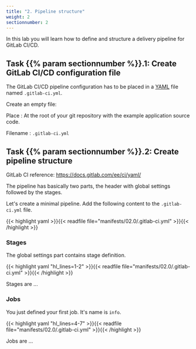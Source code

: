 ```yaml
---
title: "2. Pipeline structure"
weight: 2
sectionnumber: 2
---
```


In this lab you will learn how to define and structure a delivery pipeline for GitLab CI/CD.


## Task {{% param sectionnumber %}}.1: Create GitLab CI/CD configuration file

The GitLab CI/CD pipeline configuration has to be placed in a [YAML](https://en.wikipedia.org/wiki/YAML) file named `.gitlab-ci.yml`.

Create an empty file:

Place
: At the root of your git repository with the example application source code.

Filename
: `.gitlab-ci.yml`


## Task {{% param sectionnumber %}}.2: Create pipeline structure

GitLab CI reference: <https://docs.gitlab.com/ee/ci/yaml/>

The pipeline has basically two parts, the header with global settings followed by the stages.

Let's create a minimal pipeline. Add the following content to the `.gitlab-ci.yml` file.

{{< highlight yaml >}}{{< readfile file="manifests/02.0/.gitlab-ci.yml" >}}{{< /highlight >}}


### Stages

The global settings part contains stage definition.

{{< highlight yaml "hl_lines=1-2" >}}{{< readfile file="manifests/02.0/.gitlab-ci.yml" >}}{{< /highlight >}}

Stages are ...

<!-- TODO -->


### Jobs

You just defined your first job. It's name is `info`.

{{< highlight yaml "hl_lines=4-7" >}}{{< readfile file="manifests/02.0/.gitlab-ci.yml" >}}{{< /highlight >}}

Jobs are ...

<!-- TODO -->

<!--
```yaml
#GitLab CI reference: https://docs.gitlab.com/ee/ci/yaml/
#3. Gitlab Pipelines
image: registry.puzzle.ch/docker.io/alpine:latest

stages: #3. GitLab Stages
  - info

info: #3. GitLab Jobs
  stage: info
  script: #2. First Steps Scripts 
    - echo "Hello World"

build:
  stage: build

build_container:
  stage: build

```
-->
